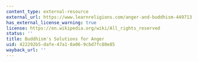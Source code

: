 ```yaml
---
content_type: external-resource
external_url: https://www.learnreligions.com/anger-and-buddhism-449713
has_external_license_warning: true
license: https://en.wikipedia.org/wiki/All_rights_reserved
status: ''
title: Buddhism's Solutions for Anger
uid: 422292b5-dafe-47a1-8a06-9cbd7fc80e85
wayback_url: ''
---
```

